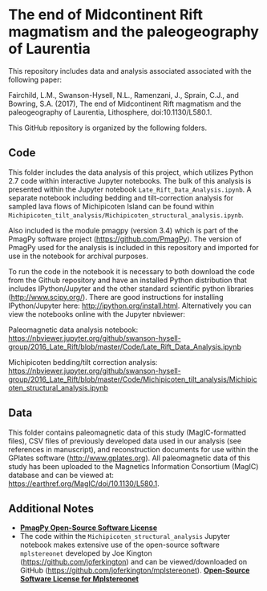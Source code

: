 # The end of Midcontinent Rift magmatism and the paleogeography of Laurentia

This repository includes data and analysis associated associated with the following paper: 

Fairchild, L.M., Swanson-Hysell, N.L., Ramenzani, J., Sprain, C.J., and Bowring, S.A. (2017), The end of Midcontinent Rift magmatism and the paleogeography of Laurentia, Lithosphere, doi:10.1130/L580.1. 

This GitHub repository is organized by the following folders.

## Code
This folder includes the data analysis of this project, which utilizes Python 2.7 code within interactive Jupyter notebooks. The bulk of this analysis is presented within the Jupyter notebook ```Late_Rift_Data_Analysis.ipynb```. A separate notebook including bedding and tilt-correction analysis for sampled lava flows of Michipicoten Island can be found within ```Michipicoten_tilt_analysis/Michipicoten_structural_analysis.ipynb```.

Also included is the module pmagpy (version 3.4) which is part of the PmagPy software project (https://github.com/PmagPy). The version of PmagPy used for the analysis is included in this repository and imported for use in the notebook for archival purposes.

To run the code in the notebook it is necessary to both download the code from the Github repository and have an installed Python distribution that includes IPython/Jupyter and the other standard scientific python libraries (http://www.scipy.org/). There are good instructions for installing IPython/Jupyter here: http://ipython.org/install.html. Alternatively you can view the notebooks online with the Jupyter nbviewer:

Paleomagnetic data analysis notebook:
https://nbviewer.jupyter.org/github/swanson-hysell-group/2016_Late_Rift/blob/master/Code/Late_Rift_Data_Analysis.ipynb

Michipicoten bedding/tilt correction analysis:
https://nbviewer.jupyter.org/github/swanson-hysell-group/2016_Late_Rift/blob/master/Code/Michipicoten_tilt_analysis/Michipicoten_structural_analysis.ipynb

## Data
This folder contains paleomagnetic data of this study (MagIC-formatted files), CSV files of previously developed data used in our analysis (see references in manuscript), and reconstruction documents for use within the GPlates software (http://www.gplates.org). All paleomagnetic data of this study has been uploaded to the Magnetics Information Consortium (MagIC) database and can be viewed at: https://earthref.org/MagIC/doi/10.1130/L580.1.

## Additional Notes
- [**PmagPy Open-Source Software License**](./Code/pmagpy_3_4/license.txt)
- The code within the ```Michipicoten_structural_analysis``` Jupyter notebook makes extensive use of the open-source software ```mplstereonet``` developed by Joe Kington (https://github.com/joferkington) and can be viewed/downloaded on GitHub (https://github.com/joferkington/mplstereonet). [**Open-Source Software License for Mplstereonet**](./Code/Michipicoten_tilt_analysis/mplstereonet/LICENSE.txt)
